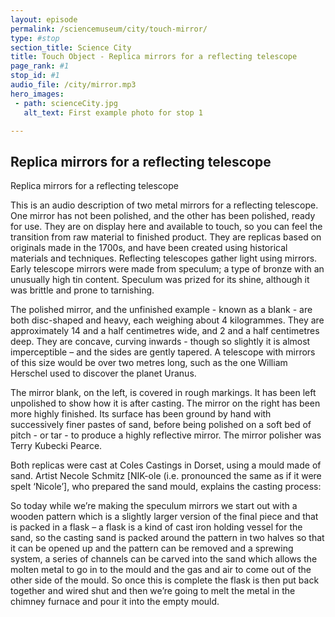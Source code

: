 ```yaml
---
layout: episode
permalink: /sciencemuseum/city/touch-mirror/
type: #stop
section_title: Science City
title: Touch Object - Replica mirrors for a reflecting telescope
page_rank: #1
stop_id: #1
audio_file: /city/mirror.mp3
hero_images:
 - path: scienceCity.jpg
   alt_text: First example photo for stop 1

---
```


## Replica mirrors for a reflecting telescope

Replica mirrors for a reflecting telescope

This is an audio description of two metal mirrors for a reflecting telescope. One mirror has not been polished, and the other has been polished, ready for use. They are on display here and available to touch, so you can feel the transition from raw material to finished product. They are replicas based on originals made in the 1700s, and have been created using historical materials and techniques. Reflecting telescopes gather light using mirrors. Early telescope mirrors were made from speculum; a type of bronze with an unusually high tin content. Speculum was prized for its shine, although it was brittle and prone to tarnishing.  

The polished mirror, and the unfinished example - known as a blank - are both disc-shaped and heavy, each weighing about 4 kilogrammes. They are approximately 14 and a half centimetres wide, and 2 and a half centimetres deep. They are concave, curving inwards - though so slightly it is almost imperceptible – and the sides are gently tapered. A telescope with mirrors of this size would be over two metres long, such as the one William Herschel used to discover the planet Uranus.

The mirror blank, on the left, is covered in rough markings. It has been left unpolished to show how it is after casting. The mirror on the right has been more highly finished. Its surface has been ground by hand with successively finer pastes of sand, before being polished on a soft bed of pitch - or tar - to produce a highly reflective mirror. The mirror polisher was Terry Kubecki Pearce.

Both replicas were cast at Coles Castings in Dorset, using a mould made of sand. Artist Necole Schmitz [NIK-ole (i.e. pronounced the same as if it were spelt ‘Nicole’], who prepared the sand mould, explains the casting process:

So today while we’re making the speculum mirrors we start out with a wooden pattern which is a slightly larger version of the final piece and that is packed in a flask – a flask is a kind of cast iron holding vessel for the sand, so the casting sand is packed around the pattern in two halves so that it can be opened up and the pattern can be removed and a sprewing system, a series of channels can be carved into the sand which allows the molten metal to go in to the mould and the gas and air to come out of the other side of the mould. So once this is complete the flask is then put back together and wired shut and then we’re going to melt the metal in the chimney furnace and pour it into the empty mould.
